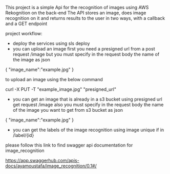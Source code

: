 This project is a simple Api for the recognition of images using AWS Rekognition on the back-end
The API stores an image, does image recognition on it and returns results to the user in two ways, with a callback and a GET endpoint

project workflow:
- deploy the services using sls deploy 
- you can upload an image first you need a presigned url from a post request /image 
but you must specify in the request body the name of the image as json

{
    "image_name":"example.jpg"
}

to upload an image using the below command

curl -X PUT -T "example_image.jpg" "presigned_url"

- you can get an image that is already in a s3 bucket using presigned url get request /image
also you must specify in the request body the name of the image you want to get from s3 bucket as json

{
    "image_name":"example.jpg"
}

- you can get the labels of the image recognition using image unique if in /label/{id}


please follow this link to find swagger api documentation for image_recognition

https://app.swaggerhub.com/apis-docs/ayamoustafa/image_recognition/0.1#/
